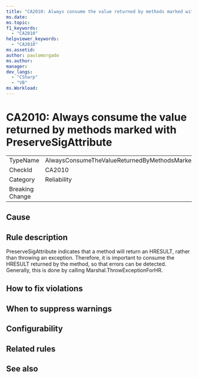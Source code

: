 ```yaml
---
title: "CA2010: Always consume the value returned by methods marked with PreserveSigAttribute"
ms.date:
ms.topic:
f1_keywords:
  - "CA2010"
helpviewer_keywords:
  - "CA2010"
ms.assetid:
author: paulomorgado
ms.author:
manager:
dev_langs:
  - "CSharp" 
  - "VB"
ms.Workload:
---
```

# CA2010: Always consume the value returned by methods marked with PreserveSigAttribute

|||
|-|-|
|TypeName|AlwaysConsumeTheValueReturnedByMethodsMarkedWithPreserveSigAttributeAnalyzer|
|CheckId|CA2010|
|Category|Reliability|
|Breaking Change||

## Cause

## Rule description

PreserveSigAttribute indicates that a method will return an HRESULT, rather than throwing an exception. Therefore, it is important to consume the HRESULT returned by the method, so that errors can be detected. Generally, this is done by calling Marshal.ThrowExceptionForHR.

## How to fix violations

## When to suppress warnings

## Configurability

## Related rules

## See also

